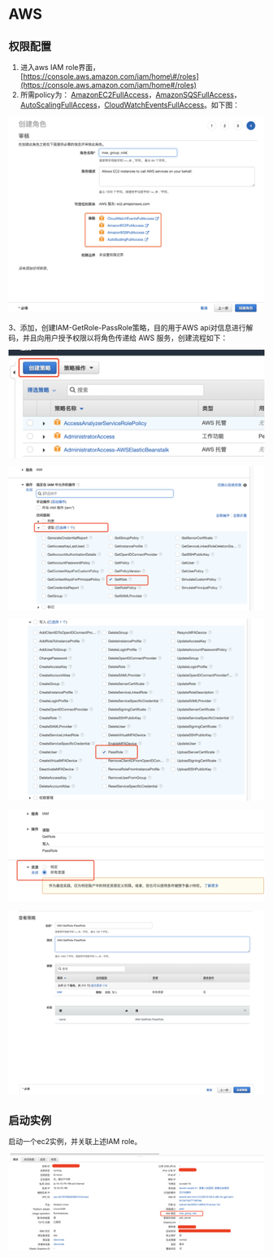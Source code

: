 # AWS

## 权限配置

1. 进入aws IAM role界面， [https://console.aws.amazon.com/iam/home\#/roles](https://console.aws.amazon.com/iam/home#/roles) 
2. 所需policy为： [AmazonEC2FullAccess](https://console.aws.amazon.com/iam/home?region=us-west-1#/policies/arn%3Aaws%3Aiam%3A%3Aaws%3Apolicy%2FAmazonEC2FullAccess)，[AmazonSQSFullAccess](https://console.aws.amazon.com/iam/home?region=us-west-1#/policies/arn%3Aaws%3Aiam%3A%3Aaws%3Apolicy%2FAmazonSQSFullAccess)，[AutoScalingFullAccess](https://console.aws.amazon.com/iam/home?region=us-west-1#/policies/arn%3Aaws%3Aiam%3A%3Aaws%3Apolicy%2FAutoScalingFullAccess)，[CloudWatchEventsFullAccess](https://console.aws.amazon.com/iam/home?region=us-west-1#/policies/arn%3Aaws%3Aiam%3A%3Aaws%3Apolicy%2FCloudWatchEventsFullAccess)。如下图：

![](../../../.gitbook/assets/image%20%2848%29.png)

3、添加，创建IAM-GetRole-PassRole策略，目的用于AWS api对信息进行解码，并且向用户授予权限以将角色传递给 AWS 服务，创建流程如下：

![](../../../.gitbook/assets/image%20%28147%29.png)

![](../../../.gitbook/assets/image%20%28148%29.png)

![](../../../.gitbook/assets/image%20%28146%29.png)

![](../../../.gitbook/assets/image%20%28149%29.png)

![](../../../.gitbook/assets/image%20%28150%29.png)

## 启动实例

启动一个ec2实例，并关联上述IAM role。

![](../../../.gitbook/assets/image%20%28142%29.png)

